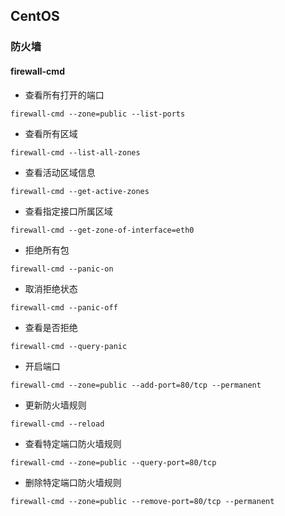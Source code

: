 ## CentOS

### 防火墙
#### firewall-cmd
* 查看所有打开的端口
```
firewall-cmd --zone=public --list-ports
```
* 查看所有区域
```
firewall-cmd --list-all-zones
```
* 查看活动区域信息
```
firewall-cmd --get-active-zones
```
* 查看指定接口所属区域
```
firewall-cmd --get-zone-of-interface=eth0
```
* 拒绝所有包
```
firewall-cmd --panic-on
```
* 取消拒绝状态
```
firewall-cmd --panic-off
```
* 查看是否拒绝
```
firewall-cmd --query-panic
```
* 开启端口
```
firewall-cmd --zone=public --add-port=80/tcp --permanent
```
* 更新防火墙规则
```
firewall-cmd --reload
```
* 查看特定端口防火墙规则
```
firewall-cmd --zone=public --query-port=80/tcp
```
* 删除特定端口防火墙规则
```
firewall-cmd --zone=public --remove-port=80/tcp --permanent
```
